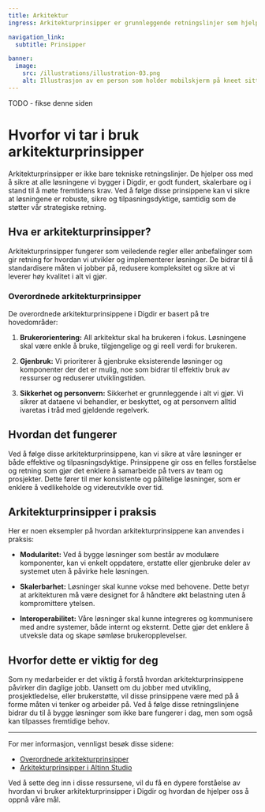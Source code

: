 ```yaml
---
title: Arkitektur
ingress: Arkitekturprinsipper er grunnleggende retningslinjer som hjelper oss å bygge robuste, skalerbare og bærekraftige løsninger.

navigation_link:
  subtitle: Prinsipper

banner:
  image:
    src: /illustrations/illustration-03.png
    alt: Illustrasjon av en person som holder mobilskjerm på kneet sitt
---
```


TODO - fikse denne siden

# Hvorfor vi tar i bruk arkitekturprinsipper

Arkitekturprinsipper er ikke bare tekniske retningslinjer. De hjelper oss med å sikre at alle løsningene vi bygger i Digdir, er godt fundert, skalerbare og i stand til å møte fremtidens krav. Ved å følge disse prinsippene kan vi sikre at løsningene er robuste, sikre og tilpasningsdyktige, samtidig som de støtter vår strategiske retning.

## Hva er arkitekturprinsipper?

Arkitekturprinsipper fungerer som veiledende regler eller anbefalinger som gir retning for hvordan vi utvikler og implementerer løsninger. De bidrar til å standardisere måten vi jobber på, redusere kompleksitet og sikre at vi leverer høy kvalitet i alt vi gjør.

### Overordnede arkitekturprinsipper

De overordnede arkitekturprinsippene i Digdir er basert på tre hovedområder:

1. **Brukerorientering:** All arkitektur skal ha brukeren i fokus. Løsningene skal være enkle å bruke, tilgjengelige og gi reell verdi for brukeren.

2. **Gjenbruk:** Vi prioriterer å gjenbruke eksisterende løsninger og komponenter der det er mulig, noe som bidrar til effektiv bruk av ressurser og reduserer utviklingstiden.

3. **Sikkerhet og personvern:** Sikkerhet er grunnleggende i alt vi gjør. Vi sikrer at dataene vi behandler, er beskyttet, og at personvern alltid ivaretas i tråd med gjeldende regelverk.

## Hvordan det fungerer

Ved å følge disse arkitekturprinsippene, kan vi sikre at våre løsninger er både effektive og tilpasningsdyktige. Prinsippene gir oss en felles forståelse og retning som gjør det enklere å samarbeide på tvers av team og prosjekter. Dette fører til mer konsistente og pålitelige løsninger, som er enklere å vedlikeholde og videreutvikle over tid.

## Arkitekturprinsipper i praksis

Her er noen eksempler på hvordan arkitekturprinsippene kan anvendes i praksis:

- **Modularitet:** Ved å bygge løsninger som består av modulære komponenter, kan vi enkelt oppdatere, erstatte eller gjenbruke deler av systemet uten å påvirke hele løsningen.

- **Skalerbarhet:** Løsninger skal kunne vokse med behovene. Dette betyr at arkitekturen må være designet for å håndtere økt belastning uten å kompromittere ytelsen.

- **Interoperabilitet:** Våre løsninger skal kunne integreres og kommunisere med andre systemer, både internt og eksternt. Dette gjør det enklere å utveksle data og skape sømløse brukeropplevelser.

## Hvorfor dette er viktig for deg

Som ny medarbeider er det viktig å forstå hvordan arkitekturprinsippene påvirker din daglige jobb. Uansett om du jobber med utvikling, prosjektledelse, eller brukerstøtte, vil disse prinsippene være med på å forme måten vi tenker og arbeider på. Ved å følge disse retningslinjene bidrar du til å bygge løsninger som ikke bare fungerer i dag, men som også kan tilpasses fremtidige behov.

---

For mer informasjon, vennligst besøk disse sidene:

- [Overordnede arkitekturprinsipper](https://www.digdir.no/digital-samhandling/overordnede-arkitekturprinsipper/1065)
- [Arkitekturprinsipper i Altinn Studio](https://docs.altinn.studio/principles)

Ved å sette deg inn i disse ressursene, vil du få en dypere forståelse av hvordan vi bruker arkitekturprinsipper i Digdir og hvordan de hjelper oss å oppnå våre mål.
